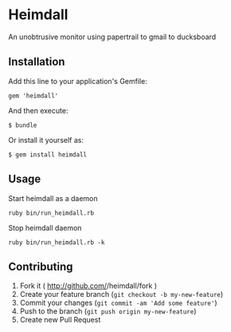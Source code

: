 # Heimdall

An unobtrusive monitor using papertrail to gmail to ducksboard

## Installation

Add this line to your application's Gemfile:

    gem 'heimdall'

And then execute:

    $ bundle

Or install it yourself as:

    $ gem install heimdall

## Usage

Start heimdall as a daemon

    ruby bin/run_heimdall.rb

Stop heimdall daemon

    ruby bin/run_heimdall.rb -k

## Contributing

1. Fork it ( http://github.com/<my-github-username>/heimdall/fork )
2. Create your feature branch (`git checkout -b my-new-feature`)
3. Commit your changes (`git commit -am 'Add some feature'`)
4. Push to the branch (`git push origin my-new-feature`)
5. Create new Pull Request
